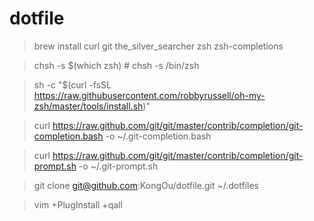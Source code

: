 # dotfile

> brew install curl git the_silver_searcher zsh zsh-completions

> chsh -s \$(which zsh) # chsh -s /bin/zsh

> sh -c "\$(curl -fsSL https://raw.githubusercontent.com/robbyrussell/oh-my-zsh/master/tools/install.sh)"

> curl https://raw.github.com/git/git/master/contrib/completion/git-completion.bash -o ~/.git-completion.bash

> curl https://raw.github.com/git/git/master/contrib/completion/git-prompt.sh -o ~/.git-prompt.sh

> git clone git@github.com:KongOu/dotfile.git ~/.dotfiles

> vim +PlugInstall +qall
